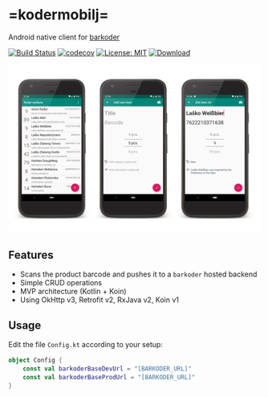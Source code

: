 # =kodermobilj=
Android native client for [barkoder](https://github.com/maslick/barkoder)

[![Build Status](https://travis-ci.org/maslick/kodermobilj.svg?branch=master)](https://travis-ci.org/maslick/kodermobilj)
[![codecov](https://codecov.io/gh/maslick/kodermobilj/branch/master/graph/badge.svg)](https://codecov.io/gh/maslick/kodermobilj)
[![License: MIT](https://img.shields.io/badge/License-MIT-blue.svg)](https://opensource.org/licenses/MIT)
[![Download](https://img.shields.io/badge/Download-apk-green.svg)](https://dl.bintray.com/maslick/generic/kodermobile/)

![barkoder mobile](presentation.jpg)

## Features
* Scans the product barcode and pushes it to a ``barkoder`` hosted backend
* Simple CRUD operations
* MVP architecture (Kotlin + Koin)
* Using OkHttp v3, Retrofit v2, RxJava v2, Koin v1


## Usage
Edit the file ``Config.kt`` according to your setup:
```kt
object Config {
    const val barkoderBaseDevUrl = "[BARKODER_URL]"
    const val barkoderBaseProdUrl = "[BARKODER_URL]"
}
```
